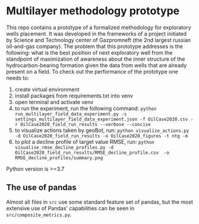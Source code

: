 # Multilayer methodology prototype

This repo contains a prototype of a formalized methodology for exploratory wells placement. It was developed in the frameworks of a project initiated by Science and Technology center of Gazpromneft (the 2nd largest russian oil-and-gas company). The problem that this prototype addresses is the following: what is the best position of next exploratory well from the standpoint of maximization of awareness about the inner structure of the hydrocarbon-bearing formation given the data from wells that are already present on a field. To check out the performance of the prototype one needs to:

1. create virtual environment
2. install packages from requirements.txt into venv
3. open terminal and activate venv
4. to run the experiment, run the following command: `python run_multilayer_field_data_experiment.py -s settings_multilayer_field_data_experiment.json -f OilCase2020.csv -r OilCase2020_field_run_results --verbose --concise`
5. to visualize actions taken by geoBot, run: `python visualize_actions.py -d OilCase2020_field_run_results -o OilCase2020_figures -t ntg -m`
6. to plot a decline profile of target value RMSE, run: `python visualise_rmse_decline_profiles.py -d OilCase2020_field_run_results/RMSE_decline_profile.csv  -o RMSE_decline_profiles/summary.png`

Python version is >=3.7

## The use of pandas

Almost all files in `src` use some standard feature set of pandas, but the most extensive use of Pandas' capabilities can be seen in `src/composite_metrics.py`.
